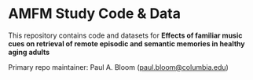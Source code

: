 # AMFM Study Code & Data

This repository contains code and datasets for **Effects of familiar music cues on retrieval of remote episodic and semantic memories in healthy aging adults**

Primary repo maintainer: Paul A. Bloom (paul.bloom@columbia.edu)